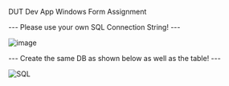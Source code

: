 DUT Dev App Windows Form Assignment

--- Please use your own SQL Connection String! ---

![image](https://github.com/mphiliseni/DevApp/assets/63716265/69a8830b-c21d-47ff-8307-51a303bebccb)


--- Create the same DB as shown below as well as the table! ---

![SQL](https://github.com/mphiliseni/DevApp/assets/63716265/29eaa6b0-6359-4a74-9960-55ccc1e07e28)
